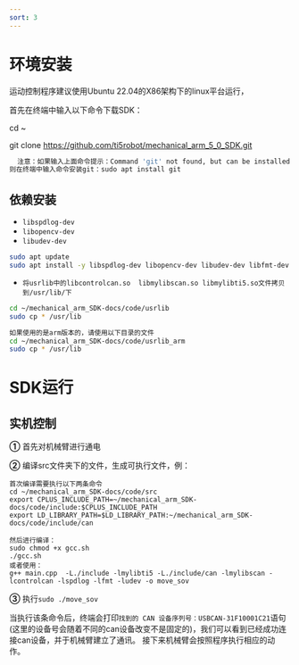 ```yaml
---
sort: 3
---
```

# 环境安装

运动控制程序建议使用Ubuntu 22.04的X86架构下的linux平台运行，


首先在终端中输入以下命令下载SDK：

cd   ~

git clone https://github.com/ti5robot/mechanical_arm_5_0_SDK.git


```bash
  注意：如果输入上面命令提示：Command 'git' not found, but can be installed with:sudo apt install git
则在终端中输入命令安装git：sudo apt install git
```

## 依赖安装

+ `libspdlog-dev`
+ `libopencv-dev`
+ `libudev-dev`

```bash
sudo apt update
sudo apt install -y libspdlog-dev libopencv-dev libudev-dev libfmt-dev
```
+ `将usrlib中的libcontrolcan.so  libmylibscan.so libmylibti5.so文件拷贝到/usr/lib/下`

```bash
cd ~/mechanical_arm_SDK-docs/code/usrlib
sudo cp * /usr/lib
```
```bash
如果使用的是arm版本的，请使用以下目录的文件
cd ~/mechanical_arm_SDK-docs/code/usrlib_arm
sudo cp * /usr/lib
```


# SDK运行

## 实机控制

**①** 首先对机械臂进行通电 

**②** 编译src文件夹下的文件，生成可执行文件，例：

```shell
首次编译需要执行以下两条命令
cd ~/mechanical_arm_SDK-docs/code/src
export CPLUS_INCLUDE_PATH=~/mechanical_arm_SDK-docs/code/include:$CPLUS_INCLUDE_PATH
export LD_LIBRARY_PATH=$LD_LIBRARY_PATH:~/mechanical_arm_SDK-docs/code/include/can

然后进行编译：
sudo chmod +x gcc.sh
./gcc.sh
或者使用：
g++ main.cpp  -L./include -lmylibti5 -L./include/can -lmylibscan -lcontrolcan -lspdlog -lfmt -ludev -o move_sov
```

**③** 执行`sudo ./move_sov`

当执行该条命令后，终端会打印`找到的 CAN 设备序列号：USBCAN-31F10001C21`语句(这里的设备号会随着不同的can设备改变不是固定的)，我们可以看到已经成功连接can设备，并于机械臂建立了通讯。
接下来机械臂会按照程序执行相应的动作。

